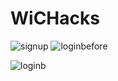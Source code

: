 # WiCHacks


![signup](https://user-images.githubusercontent.com/43006347/109426947-17142f00-7a16-11eb-8aaf-f46154432560.JPG)
![loginbefore](https://user-images.githubusercontent.com/43006347/109426955-1ed3d380-7a16-11eb-8708-9080eb433b19.JPG)


![loginb](https://user-images.githubusercontent.com/43006347/109426912-f64bd980-7a15-11eb-962b-4b345af2be97.JPG)
